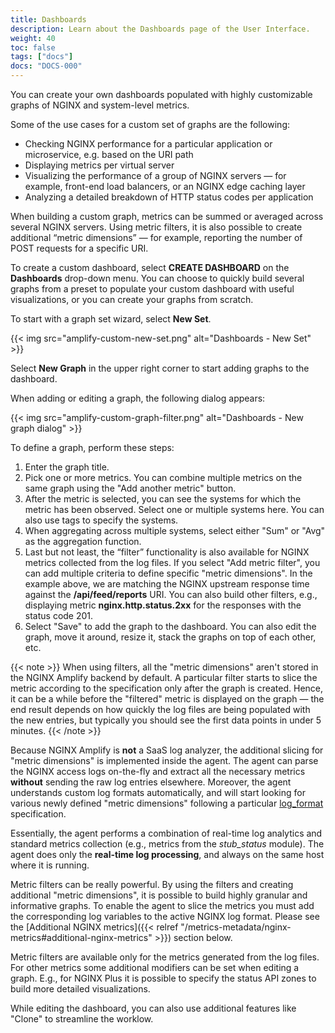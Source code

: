 ```yaml
---
title: Dashboards
description: Learn about the Dashboards page of the User Interface.
weight: 40
toc: false
tags: ["docs"]
docs: "DOCS-000"
---
```


You can create your own dashboards populated with highly customizable graphs of NGINX and system-level metrics.

Some of the use cases for a custom set of graphs are the following:

  * Checking NGINX performance for a particular application or microservice, e.g. based on the URI path
  * Displaying metrics per virtual server
  * Visualizing the performance of a group of NGINX servers — for example, front-end load balancers, or an NGINX edge caching layer
  * Analyzing a detailed breakdown of HTTP status codes per application

When building a custom graph, metrics can be summed or averaged across several NGINX servers. Using metric filters, it is also possible to create additional “metric dimensions” — for example, reporting the number of POST requests for a specific URI.

To create a custom dashboard, select **CREATE DASHBOARD** on the **Dashboards** drop-down menu. You can choose to quickly build several graphs from a preset to populate your custom dashboard with useful visualizations, or you can create your graphs from scratch.

To start with a graph set wizard, select **New Set**.

{{< img src="amplify-custom-new-set.png" alt="Dashboards - New Set" >}}

Select **New Graph** in the upper right corner to start adding graphs to the dashboard.

When adding or editing a graph, the following dialog appears:

{{< img src="amplify-custom-graph-filter.png" alt="Dashboards - New graph dialog" >}}

To define a graph, perform these steps:

  1. Enter the graph title.
  2. Pick one or more metrics. You can combine multiple metrics on the same graph using the "Add another metric" button.
  3. After the metric is selected, you can see the systems for which the metric has been observed. Select one or multiple systems here. You can also use tags to specify the systems.
  4. When aggregating across multiple systems, select either "Sum" or "Avg" as the aggregation function.
  5. Last but not least, the “filter” functionality is also available for NGINX metrics collected from the log files. If you select "Add metric filter", you can add multiple criteria to define specific "metric dimensions". In the example above, we are matching the NGINX upstream response time against the **/api/feed/reports** URI. You can also build other filters, e.g., displaying metric **nginx.http.status.2xx** for the responses with the status code 201.
  6. Select "Save" to add the graph to the dashboard. You can also edit the graph, move it around, resize it, stack the graphs on top of each other, etc.

{{< note >}} When using filters, all the "metric dimensions" aren't stored in the NGINX Amplify backend by default. A particular filter starts to slice the metric according to the specification only after the graph is created. Hence, it can be a while before the "filtered" metric is displayed on the graph — the end result depends on how quickly the log files are being populated with the new entries, but typically you should see the first data points in under 5 minutes. {{< /note >}}

Because NGINX Amplify is **not** a SaaS log analyzer, the additional slicing for "metric dimensions" is implemented inside the agent. The agent can parse the NGINX access logs on-the-fly and extract all the necessary metrics **without** sending the raw log entries elsewhere. Moreover, the agent understands custom log formats automatically, and will start looking for various newly defined "metric dimensions" following a particular [log_format](http://nginx.org/en/docs/http/ngx_http_log_module.html#log_format) specification.

Essentially, the agent performs a combination of real-time log analytics and standard metrics collection (e.g., metrics from the *stub_status* module). The agent does only the **real-time log processing**, and always on the same host where it is running.

Metric filters can be really powerful. By using the filters and creating additional "metric dimensions", it is possible to build highly granular and informative graphs. To enable the agent to slice the metrics you must add the corresponding log variables to the active NGINX log format. Please see the [Additional NGINX metrics]({{< relref "/metrics-metadata/nginx-metrics#additional-nginx-metrics" >}}) section below.

Metric filters are available only for the metrics generated from the log files. For other metrics some additional modifiers can be set when editing a graph. E.g., for NGINX Plus it is possible to specify the status API zones to build more detailed visualizations.

While editing the dashboard, you can also use additional features like "Clone" to streamline the worklow.
